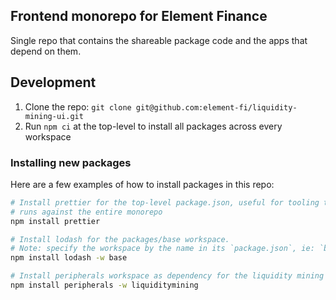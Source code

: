 ## Frontend monorepo for Element Finance

Single repo that contains the shareable package code and the apps that depend on them.

## Development

1. Clone the repo: `git clone git@github.com:element-fi/liquidity-mining-ui.git`
2. Run `npm ci` at the top-level to install all packages across every workspace


### Installing new packages 

Here are a few examples of how to install packages in this repo:

```bash
# Install prettier for the top-level package.json, useful for tooling that
# runs against the entire monorepo
npm install prettier 

# Install lodash for the packages/base workspace.
# Note: specify the workspace by the name in its `package.json`, ie: `base` not `packages/base`
npm install lodash -w base

# Install peripherals workspace as dependency for the liquidity mining app
npm install peripherals -w liquiditymining
```